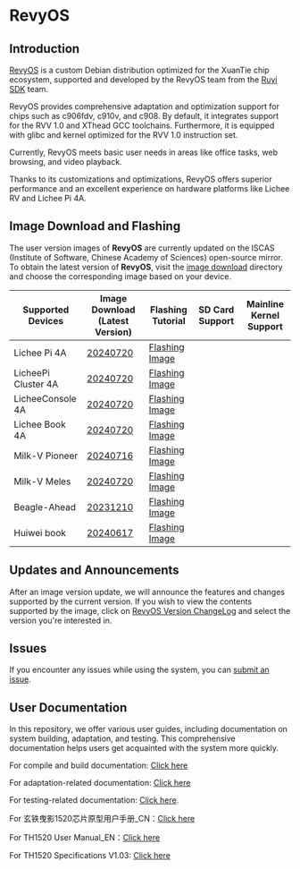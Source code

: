 # RevyOS

## Introduction

[RevyOS](https://github.com/revyos)  is a custom Debian distribution optimized for the XuanTie chip ecosystem, supported and developed by the RevyOS team from the [Ruyi SDK](https://github.com/ruyisdk) team.

RevyOS provides comprehensive adaptation and optimization support for chips such as c906fdv, c910v, and c908. By default, it integrates support for the RVV 1.0 and XThead GCC toolchains. Furthermore, it is equipped with glibc and kernel optimized for the RVV 1.0 instruction set.

Currently, RevyOS meets basic user needs in areas like office tasks, web browsing, and video playback.

Thanks to its customizations and optimizations, RevyOS offers superior performance and an excellent experience on hardware platforms like Lichee RV and Lichee Pi 4A.

## Image Download and Flashing

The user version images of __RevyOS__ are currently updated on the ISCAS (Institute of Software, Chinese Academy of Sciences) open-source mirror. To obtain the latest version of __RevyOS__, visit the [image download](https://mirror.iscas.ac.cn/revyos/extra/images/) directory and choose the corresponding image based on your device.

| Supported Devices | Image Download (Latest Version) | Flashing Tutorial | SD Card Support | Mainline Kernel Support |
| --- | --- | --- | --- | --- |
| Lichee Pi 4A | [20240720](https://mirror.iscas.ac.cn/revyos/extra/images/lpi4a/20240720/) | [Flashing Image](./Image%20flashing/licheepi4a.md) |  |  |
| LicheePi Cluster 4A | [20240720](https://mirror.iscas.ac.cn/revyos/extra/images/lpi4a/) | [Flashing Image](./Image%20flashing/licheepi4a.md)  |  |  |
| LicheeConsole 4A | [20240720](https://mirror.iscas.ac.cn/revyos/extra/images/lcon4a/20240720/) | [Flashing Image](./Image%20flashing/licheeconsole4a.md)  |  |  |
| Lichee Book 4A | [20240720](https://mirror.iscas.ac.cn/revyos/extra/images/laptop4a/) | [Flashing Image](./Image%20flashing/licheebook.md)  |  |  |
| Milk-V Pioneer | [20240716](https://mirror.iscas.ac.cn/revyos/extra/images/meles/20240720/) | [Flashing Image](https://milkv.io/zh/docs/pioneer/getting-started/InstallOS)  |  |  |
| Milk-V Meles | [20240720](https://mirror.iscas.ac.cn/revyos/extra/images/meles/20240720/) | [Flashing Image](https://milkv.io/zh/docs/meles/installation)  |  |  |
| Beagle-Ahead | [20231210](https://mirror.iscas.ac.cn/revyos/extra/images/beagle/20231210/) | [Flashing Image]()  |  |  |
| Huiwei book | [20240617](https://mirror.iscas.ac.cn/revyos/extra/images/huiwei/test/20240617/) | [Flashing Image]()  |  |  |

## Updates and Announcements

After an image version update, we will announce the features and changes supported by the current version. If you wish to view the contents supported by the image, click on [RevyOS Version ChangeLog](https://github.com/ruyisdk/revyos/tree/main/Change%20Log) and select the version you're interested in.

## Issues

If you encounter any issues while using the system, you can [submit an issue](https://github.com/revyos/revyos/issues).

## User Documentation

In this repository, we offer various user guides, including documentation on system building, adaptation, and testing. This comprehensive documentation helps users get acquainted with the system more quickly.

For compile and build documentation: [Click here](https://github.com/ruyisdk/revyos/tree/main/Build)

For adaptation-related documentation: [Click here](https://github.com/ruyisdk/revyos/tree/main/Adaptation)

For testing-related documentation: [Click here](https://github.com/ruyisdk/revyos/tree/main/Test).

For 玄铁曳影1520芯片原型用户手册_CN：[Click here](https://occ-oss-prod.oss-cn-hangzhou.aliyuncs.com/resource//1697208997919/%E7%8E%84%E9%93%81%E6%9B%B3%E5%BD%B11520%E8%8A%AF%E7%89%87%E5%8E%9F%E5%9E%8B%E7%94%A8%E6%88%B7%E6%89%8B%E5%86%8C_CN.zip)

For TH1520 User Manual_EN：[Click here](https://occ-intl-prod.oss-ap-southeast-1.aliyuncs.com/resource//1698839996662/TH1520%20User%20Manual%20(1).zip)

For TH1520 Specifications V1.03: [Click here](https://occ-oss-prod.oss-cn-hangzhou.aliyuncs.com/resource/889768/1698042403122/%E6%9B%B3%E5%BD%B11520%E8%A7%84%E6%A0%BC%E4%B9%A6V1.03.pdf)
